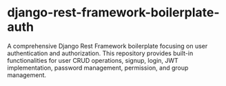 # django-rest-framework-boilerplate-auth
A comprehensive Django Rest Framework boilerplate focusing on user authentication and authorization. This repository provides built-in functionalities for user CRUD operations, signup, login, JWT implementation, password management, permission, and group management.

